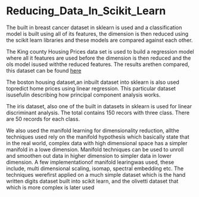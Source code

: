 # Reducing_Data_In_Scikit_Learn

The built in breast cancer dataset in sklearn is used and a classification model is built using all of its features, the dimension is then reduced using the scikit learn libraries and these models are compared against each other. 

The King county Housing Prices data set is used to build a regression model where all it features are used before the dimension is then reduced and the ols model isused withthe reduced features. The results arethen compared, this dataset can be found <a href=https://www.kaggle.com/harlfoxem/housesalesprediction target='_blank'>here</a>

The boston housing dataset,an inbuilt dataset into sklearn is also used topredict home prices using linear regression. This particular dataset isusefulin describing how principal component analysis works.

The iris dataset, also one of the built in datasets in sklearn is used for linear discriminant analysis. The total contains 150 recors with three class. There are 50 records for each class.

We also used the manifold learning for dimensionality reduction, allthe techniques used rely on the manifold hypothesis which basically state that in the real world, complex data with high dimensional space has a simpler manifold in a lowe dimension. Manifold techniques can be used to unroll and smoothen out data in higher dimension to simpler data in lower dimension. A few implementationof manifold learingwas used, these include, multi dimensional scaling, isomap, spectral embedding etc. The techniques werefirst applied on a much simple dataset which is the hand written digits dataset built into scikit learn, and the olivetti dataset that which is more complex is later used